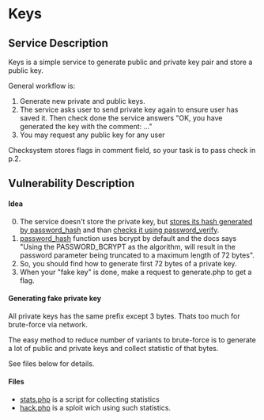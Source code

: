 # Keys
## Service Description
Keys is a simple service to generate public and private key pair and store a public key.

General workflow is:

1. Generate new private and public keys.
2. The service asks user to send private key again to ensure user has saved it. Then check done the service answers "OK, you have generated the key with the comment: ..."
3. You may request any public key for any user

Checksystem stores flags in comment field, so your task is to pass check in p.2.

## Vulnerability Description
#### Idea

0. The service doesn't store the private key, but [stores its hash generated by password_hash](https://github.com/HITB-CyberWeek/hitbsecconf-ctf-2023/blob/main/services/keys/keys/generate.php#L39) and than [checks it using password_verify](https://github.com/HITB-CyberWeek/hitbsecconf-ctf-2023/blob/main/services/keys/keys/check.php#L37).
2. [password_hash](https://www.php.net/manual/en/function.password-hash.php) function uses bcrypt by default and the docs says "Using the PASSWORD_BCRYPT as the algorithm, will result in the password parameter being truncated to a maximum length of 72 bytes".
3. So, you should find how to generate first 72 bytes of a private key.
4. When your "fake key" is done, make a request to generate.php to get a flag.

#### Generating fake private key

All private keys has the same prefix except 3 bytes. Thats too much for brute-force via network.

The easy method to reduce number of variants to brute-force is to generate a lot of public and private keys and collect statistic of that bytes.

See files below for details.

#### Files

* [stats.php](https://github.com/HITB-CyberWeek/hitbsecconf-ctf-2023/blob/main/sploits/keys/proof_of_concept/stats.php) is a script for collecting statistics
* [hack.php](https://github.com/HITB-CyberWeek/hitbsecconf-ctf-2023/blob/main/sploits/keys/hack.php) is a sploit wich using such statistics.
